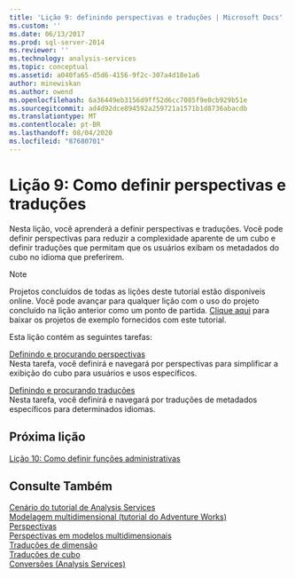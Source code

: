 ```yaml
---
title: 'Lição 9: definindo perspectivas e traduções | Microsoft Docs'
ms.custom: ''
ms.date: 06/13/2017
ms.prod: sql-server-2014
ms.reviewer: ''
ms.technology: analysis-services
ms.topic: conceptual
ms.assetid: a040fa65-d5d6-4156-9f2c-307a4d18e1a6
author: minewiskan
ms.author: owend
ms.openlocfilehash: 6a36449eb3156d9ff52d6cc7085f9e0cb929b51e
ms.sourcegitcommit: ad4d92dce894592a259721a1571b1d8736abacdb
ms.translationtype: MT
ms.contentlocale: pt-BR
ms.lasthandoff: 08/04/2020
ms.locfileid: "87680701"
---
```

# <a name="lesson-9-defining-perspectives-and-translations"></a>Lição 9: Como definir perspectivas e traduções
  Nesta lição, você aprenderá a definir perspectivas e traduções. Você pode definir perspectivas para reduzir a complexidade aparente de um cubo e definir traduções que permitam que os usuários exibam os metadados do cubo no idioma que preferirem.  
  
> [!NOTE]  
>  Projetos concluídos de todas as lições deste tutorial estão disponíveis online. Você pode avançar para qualquer lição com o uso do projeto concluído na lição anterior como um ponto de partida. [Clique aqui](https://go.microsoft.com/fwlink/?LinkID=221866) para baixar os projetos de exemplo fornecidos com este tutorial.  
  
 Esta lição contém as seguintes tarefas:  
  
 [Definindo e procurando perspectivas](multidimensional-models-olap-logical-cube-objects/perspectives.md)  
 Nesta tarefa, você definirá e navegará por perspectivas para simplificar a exibição do cubo para usuários e usos específicos.  
  
 [Definindo e procurando traduções](lesson-9-2-defining-and-browsing-translations.md)  
 Nesta tarefa, você definirá e navegará por traduções de metadados específicos para determinados idiomas.  
  
## <a name="next-lesson"></a>Próxima lição  
 [Lição 10: Como definir funções administrativas](lesson-10-defining-administrative-roles.md)  
  
## <a name="see-also"></a>Consulte Também  
 [Cenário do tutorial de Analysis Services](analysis-services-tutorial-scenario.md)   
 [Modelagem multidimensional &#40;tutorial do Adventure Works&#41;](multidimensional-modeling-adventure-works-tutorial.md)   
 [Perspectivas](https://docs.microsoft.com/analysis-services/multidimensional-models-olap-logical-cube-objects/perspectives)   
 [Perspectivas em modelos multidimensionais](multidimensional-models/perspectives-in-multidimensional-models.md)   
 [Traduções de dimensão](multidimensional-models-olap-logical-dimension-objects/dimension-translations.md)   
 [Traduções de cubo](multidimensional-models-olap-logical-cube-objects/cube-translations.md)   
 [Conversões &#40;Analysis Services&#41;](translations-analysis-services.md)  
  
  
